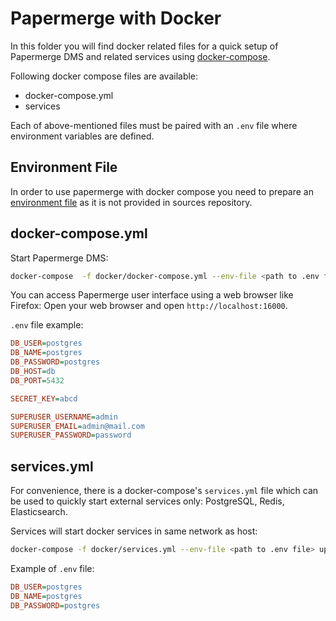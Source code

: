 # Papermerge with Docker

In this folder you will find docker related files for a quick setup of
Papermerge DMS and related services using [docker-compose](https://docs.docker.com/compose/).

Following docker compose files are available:

- docker-compose.yml
- services

Each of above-mentioned files must be paired with an ``.env`` file where
environment variables are defined.

## Environment File

In order to use papermerge with docker compose you need to prepare an [environment
file](https://docs.docker.com/compose/env-file/) as it is not provided
in sources repository.

## docker-compose.yml

Start Papermerge DMS:

```sh
docker-compose  -f docker/docker-compose.yml --env-file <path to .env file> up
```

You can access Papermerge user interface using a web browser like Firefox:
Open your web browser and open ``http://localhost:16000``.

``.env`` file example:

```ini
DB_USER=postgres
DB_NAME=postgres
DB_PASSWORD=postgres
DB_HOST=db
DB_PORT=5432

SECRET_KEY=abcd

SUPERUSER_USERNAME=admin
SUPERUSER_EMAIL=admin@mail.com
SUPERUSER_PASSWORD=password
```

## services.yml

For convenience, there is a docker-compose's ``services.yml`` file which can
be used to quickly start external services only: PostgreSQL, Redis, Elasticsearch.

Services will start docker services in same network as host:

```sh
docker-compose -f docker/services.yml --env-file <path to .env file> up
```

Example of ``.env`` file:

```ini
DB_USER=postgres
DB_NAME=postgres
DB_PASSWORD=postgres
```
